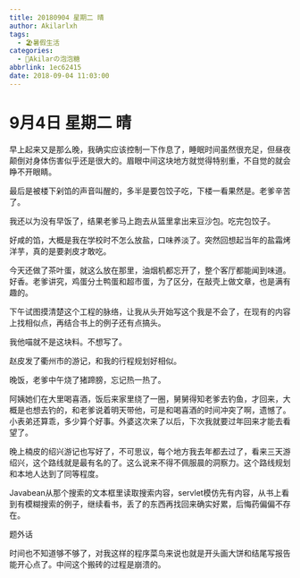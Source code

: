 ```yaml
---
title: 20180904 星期二 晴
author: Akilarlxh
tags:
  - 🏖️暑假生活
categories:
  - 🍬Akilarの泡泡糖
abbrlink: 1ec62415
date: 2018-09-04 11:03:00
---
```

# 9月4日 星期二 晴

早上起来又是那么晚，我确实应该控制一下作息了，睡眠时间虽然很充足，但昼夜颠倒对身体伤害似乎还是很大的。眉眼中间这块地方就觉得特别重，不自觉的就会睁不开眼睛。

最后是被楼下剁馅的声音叫醒的，多半是要包饺子吃，下楼一看果然是。老爹辛苦了。

我还以为没有早饭了，结果老爹马上跑去从篮里拿出来豆沙包。吃完包饺子。

好咸的馅，大概是我在学校时不怎么放盐，口味养淡了。突然回想起当年的盐霜烤洋芋，真的是要剥皮才敢吃。

今天还做了茶叶蛋，就这么放在那里，油烟机都忘开了，整个客厅都能闻到味道。好香。老爹讲究，鸡蛋分土鸭蛋和超市蛋，为了区分，在敲壳上做文章，也是满有趣的。

下午试图摸清楚这个工程的脉络，让我从头开始写这个我是不会了，在现有的内容上找相似点，再结合书上的例子还有点搞头。

我他喵就不是这块料。不想写了。

赵皮发了衢州市的游记，和我的行程规划好相似。

晚饭，老爹中午烧了猪蹄膀，忘记热一热了。

阿姨她们在大里喝喜酒，饭后来家里绕了一圈，舅舅得知老爹去钓鱼，才回来，大概是也想去钓的，和老爹说着明天带他，可是和喝喜酒的时间冲突了啊，遗憾了。小表弟还算乖，多少算个好事。外婆这次来了以后，下次我就要过年回来才能去看望了。

晚上楠皮的绍兴游记也写好了，不可思议，每个地方我去年都去过了，看来三天游绍兴，这个路线就是最有名的了。这么说来不得不佩服晨的洞察力。这个路线规划和本地人达到了同等程度。

Javabean从那个搜索的文本框里读取搜索内容，servlet模仿先有内容，从书上看到有模糊搜索的例子，继续看书，丢了的东西再找回来确实好累，后悔药偏偏不存在。

题外话

时间也不知道够不够了，对我这样的程序菜鸟来说也就是开头画大饼和结尾写报告能开心点了。中间这个搬砖的过程是崩溃的。